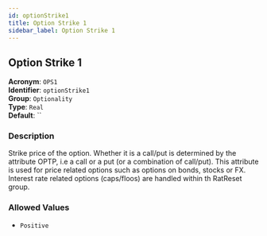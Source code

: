 ```yaml
---
id: optionStrike1
title: Option Strike 1
sidebar_label: Option Strike 1
---
```


## Option Strike 1

**Acronym**: `OPS1`  
**Identifier**: `optionStrike1`  
**Group**: `Optionality`  
**Type**: `Real`  
**Default**: ``  

### Description
Strike price of the option. Whether it is a call/put is determined by the attribute OPTP, i.e a call or a put (or a combination of call/put).
This attribute is used for price related options such as options on bonds, stocks or FX. Interest rate related options (caps/floos) are handled within th RatReset group.

### Allowed Values
- `Positive`
